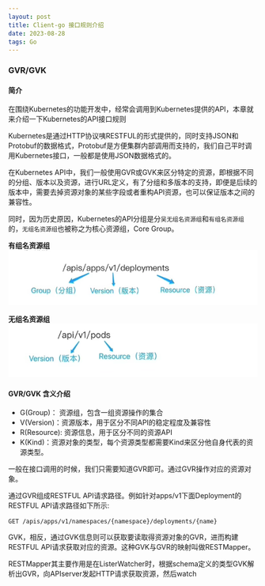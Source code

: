 ```yaml
---
layout: post
title: Client-go 接口规则介绍
date: 2023-08-28
tags: Go
---
```



### GVR/GVK
#### 简介
在围绕Kubernetes的功能开发中，经常会调用到Kubernetes提供的API，本章就来介绍一下Kubernetes的API接口规则

Kubernetes是通过HTTP协议咦RESTFUL的形式提供的，同时支持JSON和Protobuf的数据格式，Protobuf是方便集群内部调用而支持的，我们自己平时调用Kubernetes接口，一般都是使用JSON数据格式的。

在Kubernetes API中，我们一般使用GVR或GVK来区分特定的资源，即根据不同的分组、版本以及资源，进行URL定义，有了分组和多版本的支持，即便是后续的版本中，需要去掉资源对象的某些字段或者重构API资源，也可以保证版本之间的兼容性。

同时，因为历史原因，Kubernetes的API分组是分`吴无组名资源组`和`有组名资源组`的，`无组名资源组`也被称之为核心资源组，Core Group。

**有组名资源组**
![](/images/posts/media/clientgo1.png)

**无组名资源组**
![](/images/posts/media/clientgo2.png)


#### GVR/GVK 含义介绍
- G(Group)： 资源组，包含一组资源操作的集合
- V(Version)：资源版本，用于区分不同API的稳定程度及兼容性
- R(Resource): 资源信息，用于区分不同的资源API
- K(Kind)：资源对象的类型，每个资源类型都需要Kind来区分他自身代表的资源类型。

一般在接口调用的时候，我们只需要知道GVR即可。通过GVR操作对应的资源对象。

通过GVR组成RESTFUL API请求路径。例如针对apps/v1下面Deployment的RESTFUL API请求路径如下所示:

```
GET /apis/apps/v1/namespaces/{namespace}/deployments/{name}
```

GVK，相反，通过GVK信息则可以获取要读取得资源对象的GVR，进而构建RESTFUL API请求获取对应的资源。这种GVK与GVR的映射叫做RESTMapper。

RESTMapper其主要作用是在ListerWatcher时，根据schema定义的类型GVK解析出GVR，向APIserver发起HTTP请求获取资源，然后watch